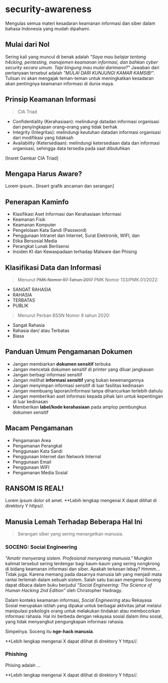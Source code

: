 # security-awareness
Mengulas semua materi kesadaran keamanan informasi dan siber dalam bahasa Indonesia yang mudah dipahami.

## Mulai dari Nol
Sering kali yang muncul di benak adalah _"Saya mau belajar tentang h4cking, pentesting, manajemen keamanan informasi, dan bahkan cyber security secara umum. Tapi bingung mau mulai darimana?"_ Jawaban dari pertanyaan tersebut adalah _"MULAI DARI KUNJUNGI KAMAR KAMSIB!"_. Tulisan ini akan mengajak teman-teman untuk meningkatkan kesadaran akan pentingnya keamanan informasi di dunia maya.

## Prinsip Keamanan Informasi
> CIA Triad

* Confidentiality (Kerahasiaan): melindungi datadan informasi organisasi dari penyingkapan orang–orang yang tidak berhak 
* Integrity (Integritas): melindungi keutuhan datadan informasi organisasi dari modifikasi yang tidaksah 
* Availability (Ketersediaan): melindungi ketersediaan data dan informasi organisasi, sehingga data tersedia pada saat dibutuhkan

[Insret Gambar CIA Triad]

## Mengapa Harus Aware?
Lorem ipsum..
[Insert grafik ancaman dan serangan]

## Penerapan Kaminfo
* Klasifikasi Aset Informasi dan Kerahasiaan Informasi
* Keamanan Fisik
* Keamanan Komputer
* Pengelolaan Kata Sandi (Password)
* Penggunaan Intranet dan Internet, Surat Elektronik, WIFI, dan
* Etika Bersosial Media
* Perangkat Lunak Berlisensi
* Insiden KI dan Kewaspadaan terhadap Malware dan Phising

## Klasifikasi Data dan Informasi
> Menurut ~~PMK Nomor 97 Tahun 2017~~ PMK Nomor 133/PMK.01/2022:

* SANGAT RAHASIA
* RAHASIA
* TERBATAS
* PUBLIK

> Menurut Perban BSSN Nomor 8 tahun 2020:

* Sangat Rahasia
* Rahasia dan/ atau Terbatas
* Biasa

## Panduan Umum Pengamanan Dokumen
* Jangan membiarkan **dokumen sensitif** terbuka
* Jangan mencetak dokumen sensitif di printer yang diluar jangkauan
* Jangan berbagi informasi sensitif
* Jangan melihat **informasi sensitif** yang bukan kewenangannya
* Jangan menyimpan informasi sensitif di luar fasilitas kedinasan
* Jangan membuang laporan/informasi tanpa dihancurkan terlebih dahulu
* Jangan memberikan aset informasi kepada pihak lain untuk kepentingan di luar kedinasan
* Memberikan **label/kode kerahasiaan** pada amplop pembungkus dokumen sensitif

## Macam Pengamanan 
* Pengamanan Area
* Pengamanan Perangkat
* Penggunaan Kata Sandi
* Penggunaan Internet dan Network Internal
* Penggunaan Email
* Penggunaan WIFI
* Pengamanan Media Sosial

## RANSOM IS REAL!

Lorem ipsum dolor sit amet.
**Lebih lengkap mengenai X dapat dilihat di direktory Y https//.

## Manusia Lemah Terhadap Beberapa Hal Ini
> Serangan siber yang sering menargetkan manusia.

### SOCENG: Social Engineering

_"Amatir menyerang sistem. Profesional menyerang manusia."_
Mungkin kalimat tersebut sering terdengar bagi kaum-kaum yang sering nongkrong di bidang keamanan informasi dan siber. Apakah terkesan lebay? Hmmm... Tidak juga. Karena memang pada dasarnya manusia lah yang menjadi mata rantai terlemah dalam sebuah sistem. Salah satu bacaan mengenai Soceng dapat dibaca dalam buku berjudul _"Social Engineering: The Science of Human Hacking 2nd Edition"_ oleh Christopher Hadnagy.

Dalam konteks keamanan informasi, _Social Engineering_ atau Rekayasa Sosial merupakan istilah yang dipakai untuk berbagai aktivitas jahat melalui manipulasi psikologis orang untuk melakukan tindakan atau membocorkan informasi rahasia. Hal ini berbeda dengan rekayasa sosial dalam ilmu sosial, yang tidak menyangkut pengungkapan informasi rahasia.

Simpelnya. Soceng itu **nge-hack manusia**.

**Lebih lengkap mengenai X dapat dilihat di direktory Y https//.

###  Phishing

Phising adalah ...

**Lebih lengkap mengenai X dapat dilihat di direktory Y https//.

